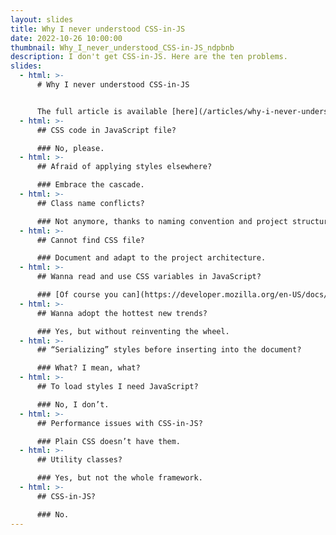 ```yaml
---
layout: slides
title: Why I never understood CSS-in-JS
date: 2022-10-26 10:00:00
thumbnail: Why_I_never_understood_CSS-in-JS_ndpbnb
description: I don't get CSS-in-JS. Here are the ten problems.
slides:
  - html: >-
      # Why I never understood CSS-in-JS


      The full article is available [here](/articles/why-i-never-understood-css-in-js/).
  - html: >-
      ## CSS code in JavaScript file?

      ### No, please.
  - html: >-
      ## Afraid of applying styles elsewhere?

      ### Embrace the cascade.
  - html: >-
      ## Class name conflicts?

      ### Not anymore, thanks to naming convention and project structure.
  - html: >-
      ## Cannot find CSS file?

      ### Document and adapt to the project architecture.
  - html: >-
      ## Wanna read and use CSS variables in JavaScript?

      ### [Of course you can](https://developer.mozilla.org/en-US/docs/Web/CSS/Using_CSS_custom_properties#values_in_javascript).
  - html: >-
      ## Wanna adopt the hottest new trends?

      ### Yes, but without reinventing the wheel.
  - html: >-
      ## “Serializing” styles before inserting into the document?

      ### What? I mean, what?
  - html: >-
      ## To load styles I need JavaScript?

      ### No, I don’t.
  - html: >-
      ## Performance issues with CSS-in-JS?

      ### Plain CSS doesn’t have them.
  - html: >-
      ## Utility classes?

      ### Yes, but not the whole framework.
  - html: >-
      ## CSS-in-JS?

      ### No.
---
```

